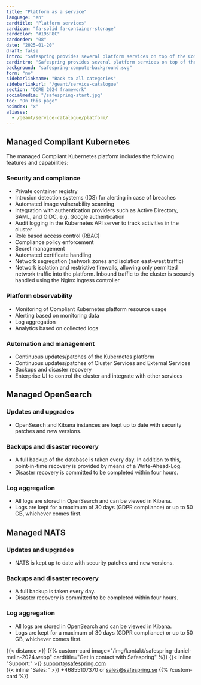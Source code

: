 ```yaml
---
title: "Platform as a service"
language: "en"
cardtitle: "Platform services"
cardicon: "fa-solid fa-container-storage"
cardcolor: "#195F8C"
cardorder: "08"
date: "2025-01-20"
draft: false
intro: "Safespring provides several platform services on top of the Compute platform with containers for deploying modern and cloud native applications"
cardintro: "Safespring provides several platform services on top of the IaaS platform."
background: "safespring-compute-background.svg"
form: "no"
sidebarlinkname: "Back to all categories"
sidebarlinkurl: "/geant/service-catalogue"
section: "OCRE 2024 framework"
socialmedia: "/safespring-start.jpg"
toc: "On this page"
noindex: "x"
aliases:
  - /geant/service-catalogue/platform/
---
```


## Managed Compliant Kubernetes

The managed Compliant Kubernetes platform includes the following features and capabilities:

### Security and compliance

- Private container registry
- Intrusion detection systems (IDS) for alerting in case of breaches
- Automated image vulnerability scanning
- Integration with authentication providers such as Active Directory, SAML, and OIDC, e.g. Google authentication
- Audit logging in the Kubernetes API server to track activities in the cluster
- Role based access control (RBAC)
- Compliance policy enforcement
- Secret management
- Automated certificate handling
- Network segregation (network zones and isolation east-west traffic)
- Network isolation and restrictive firewalls, allowing only permitted network traffic into the platform. Inbound traffic to the cluster is securely handled using the Nginx ingress controller

### Platform observability

- Monitoring of Compliant Kubernetes platform resource usage
- Alerting based on monitoring data
- Log aggregation
- Analytics based on collected logs

### Automation and management

- Continuous updates/patches of the Kubernetes platform
- Continuous updates/patches of Cluster Services and External Services
- Backups and disaster recovery
- Enterprise UI to control the cluster and integrate with other services

## Managed OpenSearch

### Updates and upgrades

- OpenSearch and Kibana instances are kept up to date with security patches and new versions.

### Backups and disaster recovery

- A full backup of the database is taken every day. In addition to this, point-in-time recovery is provided by means of a Write-Ahead-Log.
- Disaster recovery is committed to be completed within four hours.

### Log aggregation

- All logs are stored in OpenSearch and can be viewed in Kibana.
- Logs are kept for a maximum of 30 days (GDPR compliance) or up to 50 GB, whichever comes first.

## Managed NATS

### Updates and upgrades

- NATS is kept up to date with security patches and new versions.

### Backups and disaster recovery

- A full backup is taken every day.
- Disaster recovery is committed to be completed within four hours.

### Log aggregation

- All logs are stored in OpenSearch and can be viewed in Kibana.
- Logs are kept for a maximum of 30 days (GDPR compliance) or up to 50 GB, whichever comes first.

{{< distance >}}
{{% custom-card image="/img/kontakt/safespring-daniel-melin-2024.webp" cardtitle="Get in contact with Safespring" %}}
{{< inline "Support:" >}} support@safespring.com  
{{< inline "Sales:" >}} +46855107370 or sales@safespring.se
{{% /custom-card %}}
